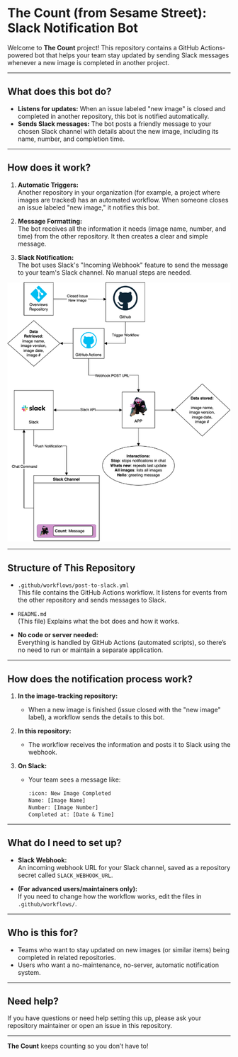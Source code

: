 # The Count (from Sesame Street): Slack Notification Bot
Welcome to **The Count** project! This repository contains a GitHub Actions-powered bot that helps your team stay updated by sending Slack messages whenever a new image is completed in another project.

---

## What does this bot do?

- **Listens for updates:** When an issue labeled "new image" is closed and completed in another repository, this bot is notified automatically.
- **Sends Slack messages:** The bot posts a friendly message to your chosen Slack channel with details about the new image, including its name, number, and completion time.

---

## How does it work?

1. **Automatic Triggers:**  
   Another repository in your organization (for example, a project where images are tracked) has an automated workflow. When someone closes an issue labeled "new image," it notifies this bot.

2. **Message Formatting:**  
   The bot receives all the information it needs (image name, number, and time) from the other repository. It then creates a clear and simple message.

3. **Slack Notification:**  
   The bot uses Slack's "Incoming Webhook" feature to send the message to your team's Slack channel. No manual steps are needed.
   
<p align="center">
  <img src="/assets/the-count-diagram.drawio-2.svg" default="the-count-diagram.drawio">
</p>

---

## Structure of This Repository

- `.github/workflows/post-to-slack.yml`  
  This file contains the GitHub Actions workflow. It listens for events from the other repository and sends messages to Slack.

- `README.md`  
  (This file) Explains what the bot does and how it works.

- **No code or server needed:**  
  Everything is handled by GitHub Actions (automated scripts), so there’s no need to run or maintain a separate application.

---

## How does the notification process work?

1. **In the image-tracking repository:**
   - When a new image is finished (issue closed with the "new image" label), a workflow sends the details to this bot.

2. **In this repository:**
   - The workflow receives the information and posts it to Slack using the webhook.

3. **On Slack:**
   - Your team sees a message like:
     ```
     :icon: New Image Completed
     Name: [Image Name]
     Number: [Image Number]
     Completed at: [Date & Time]
     ```

---

## What do I need to set up?

- **Slack Webhook:**  
  An incoming webhook URL for your Slack channel, saved as a repository secret called `SLACK_WEBHOOK_URL`.

- **(For advanced users/maintainers only):**  
  If you need to change how the workflow works, edit the files in `.github/workflows/`.

---

## Who is this for?

- Teams who want to stay updated on new images (or similar items) being completed in related repositories.
- Users who want a no-maintenance, no-server, automatic notification system.

---

## Need help?

If you have questions or need help setting this up, please ask your repository maintainer or open an issue in this repository.

---

**The Count** keeps counting so you don’t have to!
